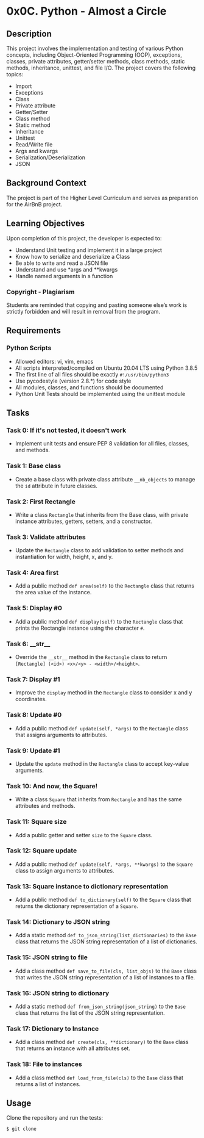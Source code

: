 # 0x0C. Python - Almost a Circle

## Description

This project involves the implementation and testing of various Python concepts, including Object-Oriented Programming (OOP), exceptions, classes, private attributes, getter/setter methods, class methods, static methods, inheritance, unittest, and file I/O. The project covers the following topics:

- Import
- Exceptions
- Class
- Private attribute
- Getter/Setter
- Class method
- Static method
- Inheritance
- Unittest
- Read/Write file
- Args and kwargs
- Serialization/Deserialization
- JSON

## Background Context

The project is part of the Higher Level Curriculum and serves as preparation for the AirBnB project.

## Learning Objectives

Upon completion of this project, the developer is expected to:

- Understand Unit testing and implement it in a large project
- Know how to serialize and deserialize a Class
- Be able to write and read a JSON file
- Understand and use *args and **kwargs
- Handle named arguments in a function

### Copyright - Plagiarism

Students are reminded that copying and pasting someone else’s work is strictly forbidden and will result in removal from the program.

## Requirements

### Python Scripts

- Allowed editors: vi, vim, emacs
- All scripts interpreted/compiled on Ubuntu 20.04 LTS using Python 3.8.5
- The first line of all files should be exactly `#!/usr/bin/python3`
- Use pycodestyle (version 2.8.*) for code style
- All modules, classes, and functions should be documented
- Python Unit Tests should be implemented using the unittest module

## Tasks

### Task 0: If it's not tested, it doesn't work

- Implement unit tests and ensure PEP 8 validation for all files, classes, and methods.

### Task 1: Base class

- Create a base class with private class attribute `__nb_objects` to manage the `id` attribute in future classes.

### Task 2: First Rectangle

- Write a class `Rectangle` that inherits from the Base class, with private instance attributes, getters, setters, and a constructor.

### Task 3: Validate attributes

- Update the `Rectangle` class to add validation to setter methods and instantiation for width, height, x, and y.

### Task 4: Area first

- Add a public method `def area(self)` to the `Rectangle` class that returns the area value of the instance.

### Task 5: Display #0

- Add a public method `def display(self)` to the `Rectangle` class that prints the Rectangle instance using the character `#`.

### Task 6: \_\_str\_\_

- Override the `__str__` method in the `Rectangle` class to return `[Rectangle] (<id>) <x>/<y> - <width>/<height>`.

### Task 7: Display #1

- Improve the `display` method in the `Rectangle` class to consider x and y coordinates.

### Task 8: Update #0

- Add a public method `def update(self, *args)` to the `Rectangle` class that assigns arguments to attributes.

### Task 9: Update #1

- Update the `update` method in the `Rectangle` class to accept key-value arguments.

### Task 10: And now, the Square!

- Write a class `Square` that inherits from `Rectangle` and has the same attributes and methods.

### Task 11: Square size

- Add a public getter and setter `size` to the `Square` class.

### Task 12: Square update

- Add a public method `def update(self, *args, **kwargs)` to the `Square` class to assign arguments to attributes.

### Task 13: Square instance to dictionary representation

- Add a public method `def to_dictionary(self)` to the `Square` class that returns the dictionary representation of a `Square`.

### Task 14: Dictionary to JSON string

- Add a static method `def to_json_string(list_dictionaries)` to the `Base` class that returns the JSON string representation of a list of dictionaries.

### Task 15: JSON string to file

- Add a class method `def save_to_file(cls, list_objs)` to the `Base` class that writes the JSON string representation of a list of instances to a file.

### Task 16: JSON string to dictionary

- Add a static method `def from_json_string(json_string)` to the `Base` class that returns the list of the JSON string representation.

### Task 17: Dictionary to Instance

- Add a class method `def create(cls, **dictionary)` to the `Base` class that returns an instance with all attributes set.

### Task 18: File to instances

- Add a class method `def load_from_file(cls)` to the `Base` class that returns a list of instances.

## Usage

Clone the repository and run the tests:

```bash
$ git clone

